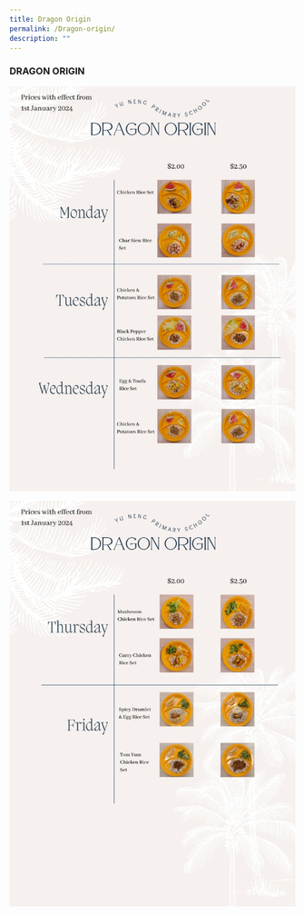 ```yaml
---
title: Dragon Origin
permalink: /Dragon-origin/
description: ""
---
```

### DRAGON ORIGIN

![](/images/dragon%20origin_01.jpg)

![](/images/dragon%20origin_02.jpg)